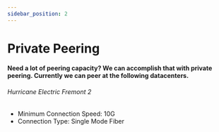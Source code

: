 ```yaml
---
sidebar_position: 2
---
```


# Private Peering

#### Need a lot of peering capacity? We can accomplish that with private peering. Currently we can peer at the following datacenters.

###### Hurricane Electric Fremont 2
* Minimum Connection Speed: 10G
* Connection Type: Single Mode Fiber